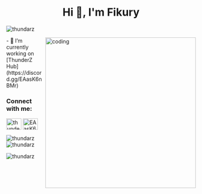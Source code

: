 <h1 align="center">Hi 👋, I'm Fikury</h1>
<p align="left"> <img src="https://komarev.com/ghpvc/?username=thundarz&label=Profile%20views&color=0e75b6&style=flat" alt="thundarz" /> </p>
<img align="right" alt="coding" width="400" src="https://i.gifer.com/J59.gif">
- 🔭 I’m currently working on [ThunderZ Hub](https://discord.gg/EAasK6nBMr)

<h3 align="left">Connect with me:</h3>
<p align="left">
<a href="https://www.youtube.com/c/thunderzhub" target="blank"><img align="center" src="https://raw.githubusercontent.com/rahuldkjain/github-profile-readme-generator/master/src/images/icons/Social/youtube.svg" alt="thunderzhub" height="30" width="40" /></a>
<a href="https://discord.gg/EAasK6nBMr" target="blank"><img align="center" src="https://raw.githubusercontent.com/rahuldkjain/github-profile-readme-generator/master/src/images/icons/Social/discord.svg" alt="EAasK6nBMr" height="30" width="40" /></a>
</p>

<p><img align="left" src="https://github-readme-stats.vercel.app/api/top-langs?username=thundarz&show_icons=true&locale=en&layout=compact" alt="thundarz" /></p>

<p>&nbsp;<img align="center" src="https://github-readme-stats.vercel.app/api?username=thundarz&show_icons=true&locale=en" alt="thundarz" /></p>

<p><img align="center" src="https://github-readme-streak-stats.herokuapp.com/?user=thundarz&" alt="thundarz" /></p>
